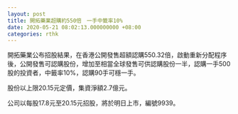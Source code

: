 ```yaml
---
layout: post
title: 開拓藥業超購約550倍　一手中籤率10%
date: 2020-05-21 08:02:13.000000000 +08:00
categories: rthk
---
```


開拓藥業公布招股結果，在香港公開發售超額認購550.32倍，啟動重新分配程序後，公開發售可認購股份，增加至相當全球發售可供認購股份一半，認購一手500股的投資者，中籤率10%，認購90手可穩一手。

股份以上限20.15元定價，集資淨額2.7億元。

公司以每股17.8元至20.15元招股，將於明日上市，編號9939。
